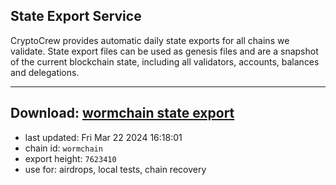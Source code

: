 ## State Export Service
CryptoCrew provides automatic daily state exports for all chains we validate. State export files can be used as genesis files and are a snapshot of the current blockchain state, including all validators, accounts, balances and delegations.

---
**Download: [wormchain state export](https://dl-eu2.ccvalidators.com/SERVICE/wormchain/wormchain_export_7623410.json)**
---

- last updated: Fri Mar 22 2024 16:18:01
- chain id: `wormchain`
- export height: `7623410`
- use for: airdrops, local tests, chain recovery
